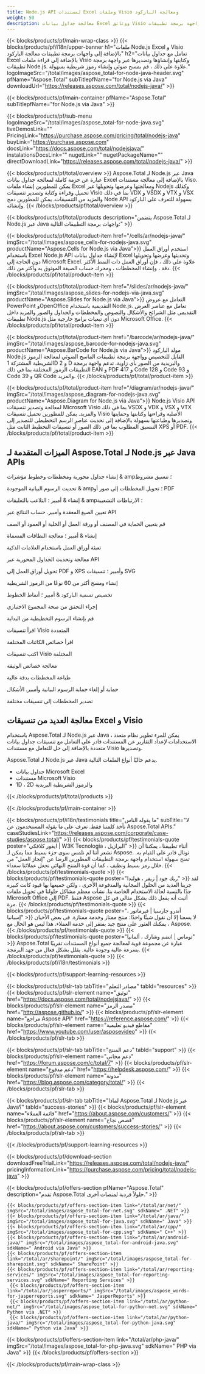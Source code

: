 ```yaml
---
title: Node.js API لمستندات Excel وملفات Visio ومعالجة الباركود
weight: 50
description: معالجة جداول بيانات Excel ووثائق Visio عبر واجهة برمجة تطبيقات Node.js. استخدم Nodejs للتعرف على الرموز الشريطية أحادية الأبعاد وثنائية الأبعاد والبريدية وإنشائها.
---
```


{{< blocks/products/pf/main-wrap-class >}}
{{< blocks/products/pf/i18n/upper-banner h1="ملفات Node.js Excel و Visio بالإضافة إلى واجهات برمجة تطبيقات معالجة الباركود" h2="تعامل مع جداول بيانات Excel بالإضافة إلى قراءة ملفات Visio وكتابتها وإنشاؤها وتصديرها عبر واجهة برمجة تطبيقات Node.js. علاوة على ذلك ، قم بمسح ضوئي وإنشاء رموز شريطية بسهولة." logoImageSrc="/total/images/aspose_total-for-node-java-header.svg" pfName="Aspose.Total" subTitlepfName="for Node.js via Java" downloadUrl="https://releases.aspose.com/total/nodejs-java/" >}}

{{< blocks/products/pf/main-container pfName="Aspose.Total" subTitlepfName="for Node.js via Java" >}}

{{< blocks/products/pf/sub-menu logoImageSrc="/total/images/aspose_total-for-node-java.svg" liveDemosLink="" PricingLink="https://purchase.aspose.com/pricing/total/nodejs-java" buyLink="https://purchase.aspose.com" docsLink="https://docs.aspose.com/total/nodejsjava/" instalationsDocsLink="" nugetLink="" nugetPackageName="" directDownloadLink="https://releases.aspose.com/total/nodejs-java/" >}}

{{< blocks/products/pf/total/overview >}}
Aspose.Total لـ Node.js عبر Java عبارة عن حزمة كاملة لمعالجة جداول بيانات Excel بالإضافة إلى معالجة مستندات Viso. يمكن للمطورين إنشاء ملفات Excel ومعالجتها وعرضها وتحويلها عبر Nodejs وكذلك تحميل وقراءة وكتابة وتصدير تنسيقات Visio بما في ذلك VDX و VSDX و VTX و VSX والمزيد من التنسيقات. يمكن للمطورين دمج Node API بسهولة للتعرف على الباركود وإنشائه.
{{< /blocks/products/pf/total/overview >}}

{{< blocks/products/pf/total/products description="يتضمن Aspose.Total لـ Node.js عبر Java واجهات برمجة التطبيقات التالية:" >}}

{{< blocks/products/pf/total/product-item href="/cells/ar/nodejs-java/" imgSrc="/total/images/aspose_cells-for-nodejs-java.svg" productName="Aspose.Cells for Node.js via Java">}}
استخدم أوراق العمل باستخدام Excel Node.js API لإنشاء جداول بيانات Excel وتحديثها وعرضها وتحويلها دون الحاجة إلى Microsoft Excel. علاوة على ذلك ، فإن أوراق العمل ذات النمط الأكثر دقة ، وإنشاء المخططات ، ومحرك حساب الصيغة الموثوق به وأكثر من ذلك.
{{< /blocks/products/pf/total/product-item >}}

{{< blocks/products/pf/total/product-item href="/slides/ar/nodejs-java/" imgSrc="/total/images/aspose_slides-for-nodejs-via-java.svg" productName="Aspose.Slides for Node.js via Java">}}
التعامل مع عروض PowerPoint وOpenOffice التقديمية باستخدام Node.js. تعامل مع عناصر العرض التقديمي مثل الشرائح والأشكال والنصوص والمخططات والجداول والصور والمزيد داخل تطبيقات Node.js دون أي تبعيات برامج خارجية مثل Microsoft Office.
{{< /blocks/products/pf/total/product-item >}}

{{< blocks/products/pf/total/product-item href="/barcode/ar/nodejs-java/" imgSrc="/total/images/aspose_barcode-for-nodejs-java.svg" productName="Aspose.BarCode for Node.js via Java">}}
مولد الباركود Node.js القابل للتخصيص وواجهة برمجة تطبيقات الماسح الضوئي لمعالجة الرموز الشريطية المشتركة 1D و 2 D والبريدية من الصور بأي زاوية. تدعم واجهة برمجة التطبيقات الرموز المختلفة بما في ذلك EAN و PDF 417 و Code 128 و Code 93 و Code 39 و QR Code والمزيد.
{{< /blocks/products/pf/total/product-item >}}

{{< blocks/products/pf/total/product-item href="/diagram/ar/nodejs-java/" imgSrc="/total/images/aspose_diagram-for-nodejs-java.svg" productName="Aspose.Diagram for Node.js via Java">}}
Node.js Visio API لمعالجة وتصدير تنسيقات Microsoft Visio بما في ذلك VSDX و VDX و VSX و VTX والمزيد. يمكن للمطورين تحميل تنسيقات Visio الأصلية وقراءتها وكتابتها وحمايتها وتصديرها وطباعتها بسهولة بالإضافة إلى تحديث عناصر الرسم التخطيطي للتصدير إلى التنسيق المطلوب بما في ذلك الصور أو تنسيقات التخطيط الثابت مثل XPS أو PDF.
{{< /blocks/products/pf/total/product-item >}}

<!--<p></p>-->
<h2 class="pr-ft">
 <a class="anchor" id="features" name="features">
 </a>
 الميزات المتقدمة لـ Aspose.Total لـ Node.js عبر Java APIs
</h2>
    <div class="col-lg-4">
    <em class="fa fa-support ico-blue fa-2x col-lg-2">
    </em>
    <p class="col-lg-10">
     إنشاء جداول محورية ومخططات وخطوط مؤشرات & amp؛ تنسيق مشروط
    </p>
   </div>
   <div class="col-lg-4">
    <em class="fa fa-image ico-blue fa-2x col-lg-2">
    </em>
    <p class="col-lg-10">
     تحديث الرسوم البيانية الموجودة & amp؛ تحويل المخططات إلى صور أو PDF
    </p>
   </div>
   <div class="col-lg-4">
    <em class="fa fa-commenting ico-blue fa-2x col-lg-2">
    </em>
    <p class="col-lg-10">
     إنشاء & أمبير ؛ التلاعب بالتعليقات & amp؛ الارتباطات التشعبية
    </p>
   </div>
   <div class="col-lg-4">
    <em class="fa fa-filter ico-blue fa-2x col-lg-2">
    </em>
    <p class="col-lg-10">
     تعيين الصيغ المعقدة وأمبير. حساب النتائج عبر API
    </p>
   </div>
   <div class="col-lg-4">
    <em class="fa fa-shield ico-blue fa-2x col-lg-2">
    </em>
    <p class="col-lg-10">
     قم بتعيين الحماية في المصنف أو ورقة العمل أو الخلية أو العمود أو الصف
    </p>
   </div>
   <div class="col-lg-4">
    <em class="fa fa-sort-amount-desc ico-blue fa-2x col-lg-2">
    </em>
    <p class="col-lg-10">
     إنشاء & أمبير ؛ معالجة النطاقات المسماة
    </p>
   </div>
   <div class="col-lg-4">
    <em class="fa fa-file-text-o ico-blue fa-2x col-lg-2">
    </em>
    <p class="col-lg-10">
     تعبئة أوراق العمل باستخدام العلامات الذكية
    </p>
   </div>
   <div class="col-lg-4">
    <em class="fa fa-table ico-blue fa-2x col-lg-2">
    </em>
    <p class="col-lg-10">
     معالجة وتحديث الجداول المحورية عبر API
    </p>
   </div>
   <div class="col-lg-4">
    <em class="fa fa-html5 ico-blue fa-2x col-lg-2">
    </em>
    <p class="col-lg-10">
     تحويل أوراق العمل إلى PDF و XPS وأمبير ؛ تنسيقات SVG
    </p>
   </div>
  <div class="col-lg-4">
                <em class='fa fa-print ico-blue fa-2x col-lg-2'>
                </em>
                <p class="col-lg-10">
                    إنشاء ومسح أكثر من 60 نوعًا من الرموز الشريطية
                </p>
            </div>
            <div class="col-lg-4">
                <em class='fa fa-barcode ico-blue fa-2x col-lg-2'>
                </em>
                <p class="col-lg-10">
                    تخصيص تسمية الباركود & أمبير ؛ أنماط الخطوط
                </p>
            </div>
            <div class="col-lg-4">
                <em class='fa fa-exchange ico-blue fa-2x col-lg-2'>
                </em>
                <p class="col-lg-10">
                    إجراء التحقق من صحة المجموع الاختباري
                </p>
            </div>
<div class="col-lg-4">
    <em class="fa fa-plus ico-blue fa-2x col-lg-2">
    </em>
    <p class="col-lg-10">
     قم بإنشاء الرسوم التخطيطية من البداية
    </p>
   </div>
   <div class="col-lg-4">
    <em class="fa fa-eye ico-blue fa-2x col-lg-2">
    </em>
    <p class="col-lg-10">
     اقرأ تنسيقات Visio المتعددة
    </p>
   </div>
   <div class="col-lg-4">
    <em class="fa fa-align-left ico-blue fa-2x col-lg-2">
    </em>
    <p class="col-lg-10">
     اقرأ خصائص الكائنات المختلفة
    </p>
   </div>
   <div class="col-lg-4">
    <em class="fa fa-align-left ico-blue fa-2x col-lg-2">
    </em>
    <p class="col-lg-10">
     اكتب تنسيقات Visio المختلفة
    </p>
   </div>
   <div class="col-lg-4">
    <em class="fa fa-cogs ico-blue fa-2x col-lg-2">
    </em>
    <p class="col-lg-10">
     معالجة خصائص الوثيقة
    </p>
   </div>
   <div class="col-lg-4">
    <em class="fa fa-print ico-blue fa-2x col-lg-2">
    </em>
    <p class="col-lg-10">
     طباعة المخططات بدقة عالية
    </p>
   </div>
   <div class="col-lg-4">
    <em class="fa fa-unlock ico-blue fa-2x col-lg-2">
    </em>
    <p class="col-lg-10">
     حماية أو إلغاء حماية الرسوم البيانية وأمبير. الأشكال
    </p>
   </div>
   <div class="col-lg-4">
    <em class="fa fa-object-ungroup ico-blue fa-2x col-lg-2">
    </em>
    <p class="col-lg-10">
     تصدير المخططات إلى تنسيقات مختلفة
    </p>
   </div>
<div class="col-lg-12">
 <h2 class="h2title">
  معالجة العديد من تنسيقات Excel و Visio
 </h2>
 <p>
  باستخدام Aspose.Total لـ Node.js عبر Java ، يمكن للمرء تطوير نظام متعدد الاستخدامات لإعداد التقارير عن المستندات قادر على التعامل مع تنسيقات جداول بيانات متعددة بالإضافة إلى حل للتعامل مع مستندات Visio وتصديرها. 
 </p>
 <p>
  Aspose.Total لـ Node.js عبر Java يدعم حاليًا أنواع الملفات التالية.
 </p>
 <ul class="unstyled">
  
  <li>
   جداول بيانات Microsoft Excel
  </li>
  <li>
   مستندات Microsoft Visio
  </li>
  <li>
    1D ، 2D والرموز الشريطية البريدية
  </li>
 </ul>
</div>
<!--Feature-section Start-->
<!--Feature-section End-->

{{< /blocks/products/pf/total/products >}}

{{< /blocks/products/pf/main-container >}}

{{< blocks/products/pf/i18n/testimonials title="ما يقوله الناس" subTitle="لا تأخذ كلمتنا فقط. تعرف على ما يقوله المستخدمون عن Aspose.Total APIs." caseStudiesLink="https://releases.aspose.com/corporate/case-studies/aspose.total/" >}}
{{< blocks/products/pf/testimonials-quote poster="ايغور كلافكي | W3K Tecnologia ، البرازيل" >}}
أثناء تطبيقنا ، يمكننا أن نشعر أننا لم نلمس سوى جزء بسيط مما يمكن لـ Aspose. توتال قادر على القيام به. تمنح سهولة استخدام واجهة برمجة التطبيقات المطورين الرضا عن "إنجاز العمل" من خلال رمز بسيط ونظيف ، كما أن قوة المنتج النهائي تجعل عملائنا سعداء.
{{< /blocks/products/pf/testimonials-quote >}}
{{< blocks/products/pf/testimonials-quote poster="ريك جود | زيفر ، هولندا" >}}
لقد جربنا العديد من الحلول المجانية والمدفوعة الأخرى ، ولكن جميعها بها قيود كانت كبيرة جدًا بالنسبة لحالة الاستخدام الخاصة بنا. نشأت معظم مشاكل حلولنا في تحويل ملفات Microsoft Office إلى PDF. فقط Aspose أثبت أنه يفعل ذلك بشكل مثالي في كل مرة.
{{< /blocks/products/pf/testimonials-quote >}}
{{< blocks/products/pf/testimonials-quote poster="أندرو جارسيا | فيرماتور ، إسبانيا" >}}
لا يسعنا إلا أن نقول شيئًا واحدًا: منتج ممتاز وخدمة ممتازة. في بعض الأحيان ، يمكنك العثور على منتج جيد يفتقر إلى خدمة العملاء. هذا ليس هو الحال مع Aspose.
{{< /blocks/products/pf/testimonials-quote >}}
{{< blocks/products/pf/testimonials-quote poster="توماس | انضم وشارك ، ألمانيا" >}}
Aspose.Total عبارة عن مجموعة قوية لمعالجة جميع أنواع المستندات تقريبًا بسرعة عالية وجودة عالية. يقلل بشكل فعال من جهد البرمجة.
{{< /blocks/products/pf/testimonials-quote >}}
{{< /blocks/products/pf/i18n/testimonials >}}

{{< blocks/products/pf/support-learning-resources >}}

{{< blocks/products/pf/slr-tab tabTitle="مصادر التعلم" tabId="resources" >}}
{{< blocks/products/pf/slr-element name="توثيق" href="https://docs.aspose.com/total/nodejsjava/" >}} 
{{< blocks/products/pf/slr-element name="مصدر الرمز" href="http://aspose.github.io/" >}} 
{{< blocks/products/pf/slr-element name="مراجع Aspose API" href="https://reference.aspose.com/" >}} 
{{< blocks/products/pf/slr-element name="مقاطع فيديو تعليمية" href="https://www.youtube.com/user/asposevideo" >}} 
{{< /blocks/products/pf/slr-tab >}}

{{< blocks/products/pf/slr-tab tabTitle="دعم المنتج" tabId="support" >}}
{{< blocks/products/pf/slr-element name="دعم مجاني" href="https://forum.aspose.com/c/total/7" >}} 
{{< blocks/products/pf/slr-element name="دعم مدفوع" href="https://helpdesk.aspose.com/" >}} 
{{< blocks/products/pf/slr-element name="مدونة" href="https://blog.aspose.com/category/total/" >}} 
{{< /blocks/products/pf/slr-tab >}}

{{< blocks/products/pf/slr-tab tabTitle="لماذا Aspose.Total لـ Node.js عبر Java؟" tabId="success-stories" >}}
{{< blocks/products/pf/slr-element name="قائمة العملاء" href="https://about.aspose.com/customers/" >}} 
{{< blocks/products/pf/slr-element name="قصص نجاح" href="https://about.aspose.com/customers/success-stories/" >}} 
{{< /blocks/products/pf/slr-tab >}}

{{< /blocks/products/pf/support-learning-resources >}}

{{< blocks/products/pf/download-section downloadFreeTrialLink="https://releases.aspose.com/total/nodejs-java/" pricingInformationLink="https://purchase.aspose.com/pricing/total/nodejs-java" >}}

{{< blocks/products/pf/offers-section pfName="Aspose.Total" description="تقدم Aspose.Total حلولاً فردية لمنصات أخرى." >}}

   	{{< blocks/products/pf/offers-section-item link="/total/ar/net/" imgSrc="/total/images/aspose_total-for-net.svg" sdkName=" .NET" >}}
    {{< blocks/products/pf/offers-section-item link="/total/ar/java/" imgSrc="/total/images/aspose_total-for-java.svg" sdkName=" Java" >}}
    {{< blocks/products/pf/offers-section-item link="/total/ar/cpp/" imgSrc="/total/images/aspose_total-for-cpp.svg" sdkName=" C++" >}}
	{{< blocks/products/pf/offers-section-item link="/total/ar/android-java/" imgSrc="/total/images/aspose_total-for-android-java.svg" sdkName=" Android via Java" >}}
    {{< blocks/products/pf/offers-section-item link="/total/ar/sharepoint/" imgSrc="/total/images/aspose_total-for-sharepoint.svg" sdkName=" SharePoint" >}}
    {{< blocks/products/pf/offers-section-item link="/total/ar/reporting-services/" imgSrc="/total/images/aspose_total-for-reporting-services.svg" sdkName=" Reporting Services" >}}
	 {{< blocks/products/pf/offers-section-item link="/total/ar/jasperreports/" imgSrc="/total/images/aspose_words-for-jasperreports.svg" sdkName=" JasperReports" >}}
	 {{< blocks/products/pf/offers-section-item link="/total/ar/python-net/" imgSrc="/total/images/aspose_total-for-python-net.svg" sdkName=" Python via .NET" >}}
	 {{< blocks/products/pf/offers-section-item link="/total/ar/python-java/" imgSrc="/total/images/aspose_total-for-python-java.svg" sdkName=" Python via Java" >}}
 {{< blocks/products/pf/offers-section-item link="/total/ar/php-java/" imgSrc="/total/images/aspose_total-for-php-java.svg" sdkName=" PHP via Java" >}}
{{< /blocks/products/pf/offers-section >}}

{{< /blocks/products/pf/main-wrap-class >}}
